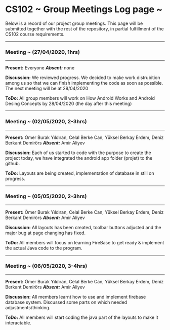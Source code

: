 # CS102 ~ Group Meetings Log page ~

Below is a record of our project group meetings. This page will be submitted together with the rest of the repository, in partial fulfillment of the CS102 course requirements.

****
### Meeting ~ (27/04/2020, 1hrs)
****
**Present:** Everyone   _**Absent:**_  none

**Discussion:** 
We reviewed progress. We decided to make work distrubition among us so that we can finish implementing the code as soon as possible. The next meeting will be at 28/04/2020

**ToDo:** All group members will work on How Android Works and Android Desing Concepts by 28/04/2020 (the day after this meeting)

****
### Meeting ~ (02/05/2020, 2-3hrs)
****
**Present:** Ömer Burak Yıldıran, Celal Berke Can, Yüksel Berkay Erdem, Deniz Berkant Demirörs   _**Absent:**_  Amir Aliyev

**Discussion:** 
Each of us started to code with the purpose to create the project today, we have integrated the android app folder (projet) to the github.

**ToDo:** Layouts are being created, implementation of database in still on progress.

****
### Meeting ~ (05/05/2020, 2-3hrs)
****
**Present:** Ömer Burak Yıldıran, Celal Berke Can, Yüksel Berkay Erdem, Deniz Berkant Demirörs   _**Absent:**_  Amir Aliyev

**Discussion:** 
All layouts has been created, toolbar buttons adjusted and the major bug at page changing has fixed.

**ToDo:** All members will focus on learning FireBase to get ready & implement the actual Java code to the program.

****
### Meeting ~ (06/05/2020, 3-4hrs)
****
**Present:** Ömer Burak Yıldıran, Celal Berke Can, Yüksel Berkay Erdem, Deniz Berkant Demirörs   _**Absent:**_  Amir Aliyev

**Discussion:** 
All members learnt how to use and implement firebase database system. Discussed some parts on which needed adjustments/thinking.

**ToDo:** All members will start coding the java part of the layouts to make it interactable.
